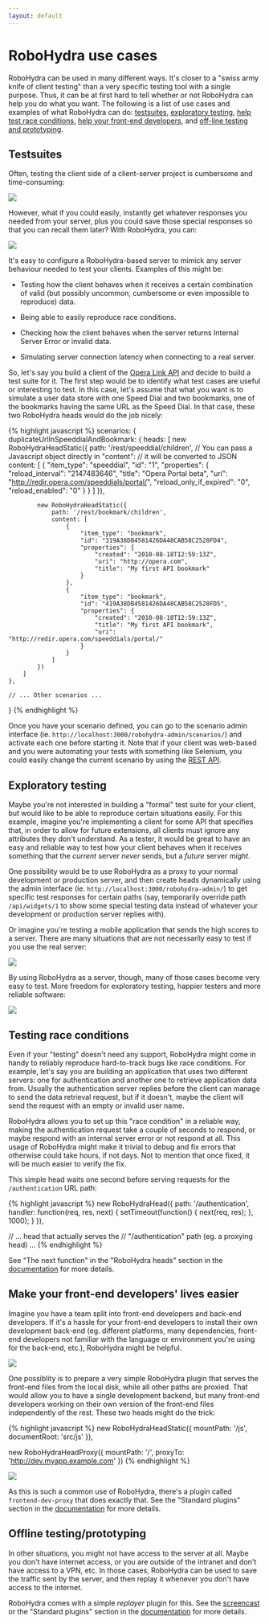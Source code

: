 ```yaml
---
layout: default
---
```

RoboHydra use cases
===================

RoboHydra can be used in many different ways. It's closer to a "swiss
army knife of client testing" than a very specific testing tool with a
single purpose. Thus, it can be at first hard to tell whether or not
RoboHydra can help you do what you want. The following is a list of
use cases and examples of what RoboHydra can do:
[testsuites](#testsuites), [exploratory
testing](#exploratory_testing), [help test race
conditions](#testing_race_conditions), [help your front-end
developers](#make_your_frontend_developers_lives_easier), and
[off-line testing and prototyping](#offline_testingprototyping).

Testsuites
----------

Often, testing the client side of a client-server project is
cumbersome and time-consuming:

<img src="../static/img/testsuite-comic1.png" />

However, what if you could easily, instantly get whatever responses
you needed from your server, plus you could save those special
responses so that you can recall them later? With RoboHydra, you can:

<img src="../static/img/testsuite-comic2.png" />

It's easy to configure a RoboHydra-based server to mimick any server
behaviour needed to test your clients. Examples of this might be:

* Testing how the client behaves when it receives a certain
combination of valid (but possibly uncommon, cumbersome or even
impossible to reproduce) data.

* Being able to easily reproduce race conditions.

* Checking how the client behaves when the server returns Internal
Server Error or invalid data.

* Simulating server connection latency when connecting to a real
server.

So, let's say you build a client of the [Opera Link
API](http://dev.opera.com/articles/view/introducing-the-opera-link-api/)
and decide to build a test suite for it. The first step would be to
identify what test cases are useful or interesting to test. In this
case, let's assume that what you want is to simulate a user data store
with one Speed Dial and two bookmarks, one of the bookmarks having the
same URL as the Speed Dial. In that case, these two RoboHydra heads
would do the job nicely:

{% highlight javascript %}
scenarios: {
    duplicateUrlInSpeeddialAndBookmark: {
        heads: [
            new RoboHydraHeadStatic({
                path: '/rest/speeddial/children',
                // You can pass a Javascript object directly in "content":
                // it will be converted to JSON
                content: [
                    {
                        "item_type": "speeddial",
                        "id": "1",
                        "properties": {
                            "reload_interval": "2147483646",
                            "title": "Opera Portal beta",
                            "uri": "http://redir.opera.com/speeddials/portal/",
                            "reload_only_if_expired": "0",
                            "reload_enabled": "0"
                        }
                    }
                ]
            }),

            new RoboHydraHeadStatic({
                path: '/rest/bookmark/children',
                content: [
                    {
                        "item_type": "bookmark",
                        "id": "319A38DB4581426DA48CAB58C2528FD4",
                        "properties": {
                            "created": "2010-08-18T12:59:13Z",
                            "uri": "http://opera.com",
                            "title": "My first API bookmark"
                        }
                    },
                    {
                        "item_type": "bookmark",
                        "id": "419A38DB4581426DA48CAB58C2528FD5",
                        "properties": {
                            "created": "2010-08-18T12:59:13Z",
                            "title": "My first API bookmark",
                            "uri": "http://redir.opera.com/speeddials/portal/"
                        }
                    }
                ]
            })
        ]
    },

    // ... Other scenarios ...
}
{% endhighlight %}

Once you have your scenario defined, you can go to the scenario admin
interface (ie. `http://localhost:3000/robohydra-admin/scenarios/`) and
activate each one before starting it. Note that if your client was
web-based and you were automating your tests with something like
Selenium, you could easily change the current scenario by using the
[REST API](/docs/).


Exploratory testing
-------------------

Maybe you're not interested in building a "formal" test suite for your
client, but would like to be able to reproduce certain situations
easily. For this example, imagine you're implementing a client for
some API that specifies that, in order to allow for future extensions,
all clients must ignore any attributes they don't understand. As a
tester, it would be great to have an easy and reliable way to test how
your client behaves when it receives something that the _current_
server _never_ sends, but a _future_ server _might_.

One possibility would be to use RoboHydra as a proxy to your normal
development or production server, and then create heads dynamically using
the admin interface (ie. `http://localhost:3000/robohydra-admin/`) to get
specific test responses for certain paths (say, temporarily override
path `/api/widgets/1` to show some special testing data instead of
whatever your development or production server replies with).

Or imagine you're testing a mobile application that sends the high
scores to a server. There are many situations that are not necessarily
easy to test if you use the real server:

<img src="../static/img/exploratory-comic1.png" />

By using RoboHydra as a server, though, many of those cases become
very easy to test. More freedom for exploratory testing, happier
testers and more reliable software:

<img src="../static/img/exploratory-comic2.png" />


Testing race conditions
-----------------------

Even if your "testing" doesn't need any support, RoboHydra might come
in handy to reliably reproduce hard-to-track bugs like race
conditions.  For example, let's say you are building an application
that uses two different servers: one for authentication and another
one to retrieve application data from. Usually the authentication
server replies before the client can manage to send the data retrieval
request, but if it doesn't, maybe the client will send the request
with an empty or invalid user name.

RoboHydra allows you to set up this "race condition" in a reliable
way, making the authentication request take a couple of seconds to
respond, or maybe respond with an internal server error or not respond
at all. This usage of RoboHydra might make it trivial to debug and fix
errors that otherwise could take hours, if not days. Not to mention
that once fixed, it will be much easier to verify the fix.

This simple head waits one second before serving requests for the
`/authentication` URL path:

{% highlight javascript %}
new RoboHydraHead({
    path: '/authentication',
    handler: function(req, res, next) {
        setTimeout(function() {
            next(req, res);
        }, 1000);
    }
}),

// ... head that actually serves the
// "/authentication" path (eg. a proxying head) ...
{% endhighlight %}

See "The next function" in the "RoboHydra heads" section in the
[documentation](/docs/) for more details.


Make your front-end developers' lives easier
--------------------------------------------

Imagine you have a team split into front-end developers and back-end
developers. If it's a hassle for your front-end developers to install
their own development back-end (eg. different platforms, many
dependencies, front-end developers not familiar with the language or
environment you're using for the back-end, etc.), RoboHydra might be
helpful.

<img src="../static/img/frontend-comic1.png" />

One possiblity is to prepare a very simple RoboHydra plugin that
serves the front-end files from the local disk, while all other paths
are proxied. That would allow you to have a single development
backend, but many front-end developers working on their own version of
the front-end files independently of the rest. These two heads might
do the trick:

{% highlight javascript %}
new RoboHydraHeadStatic({
    mountPath: '/js',
    documentRoot: 'src/js'
}),

new RoboHydraHeadProxy({
    mountPath: '/',
    proxyTo: 'http://dev.myapp.example.com'
})
{% endhighlight %}

<img src="../static/img/frontend-comic2.png" />

As this is such a common use of RoboHydra, there's a plugin called
`frontend-dev-proxy` that does exactly that. See the "Standard
plugins" section in the [documentation](/docs/) for more details.


Offline testing/prototyping
---------------------------

In other situations, you might not have access to the server at
all. Maybe you don't have internet access, or you are outside of the
intranet and don't have access to a VPN, etc. In those cases,
RoboHydra can be used to save the traffic sent by the server, and then
replay it whenever you don't have access to the internet.

RoboHydra comes with a simple _replayer_ plugin for this. See the
[screencast](http://www.youtube.com/watch?v=tuEOSoi0RFM) or the
"Standard plugins" section in the [documentation](/docs/) for more
details.
